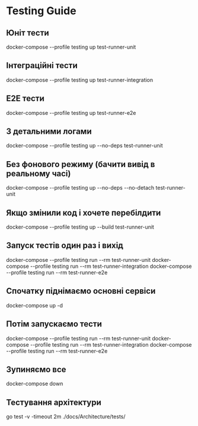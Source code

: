 # Testing Guide

## Юніт тести

docker-compose --profile testing up test-runner-unit

## Інтеграційні тести

docker-compose --profile testing up test-runner-integration

## E2E тести

docker-compose --profile testing up test-runner-e2e

## З детальними логами

docker-compose --profile testing up --no-deps test-runner-unit

## Без фонового режиму (бачити вивід в реальному часі)

docker-compose --profile testing up --no-deps --no-detach test-runner-unit

## Якщо змінили код і хочете перебілдити

docker-compose --profile testing up --build test-runner-unit

## Запуск тестів один раз і вихід

docker-compose --profile testing run --rm test-runner-unit
docker-compose --profile testing run --rm test-runner-integration
docker-compose --profile testing run --rm test-runner-e2e

## Спочатку піднімаємо основні сервіси

docker-compose up -d

## Потім запускаємо тести

docker-compose --profile testing run --rm test-runner-unit
docker-compose --profile testing run --rm test-runner-integration
docker-compose --profile testing run --rm test-runner-e2e

## Зупиняємо все

docker-compose down

## Тестування архітектури

go test -v -timeout 2m ./docs/Architecture/tests/

